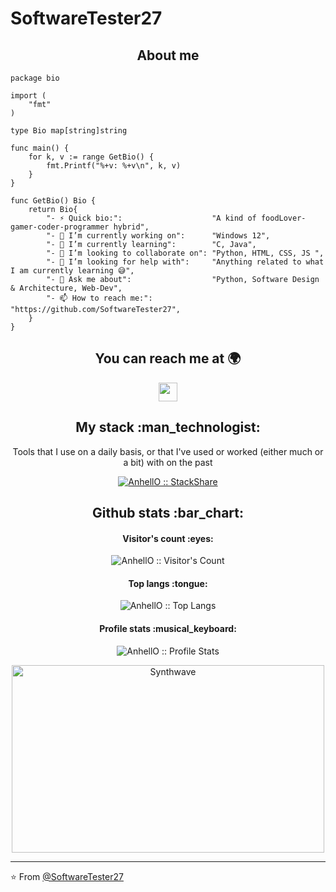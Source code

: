 # SoftwareTester27

<h2 align="center">About me</h2>

```golang
package bio

import (
	"fmt"
)

type Bio map[string]string

func main() {
	for k, v := range GetBio() {
		fmt.Printf("%+v: %+v\n", k, v)
	}
}

func GetBio() Bio {
	return Bio{
		"- ⚡ Quick bio:":                    "A kind of foodLover-gamer-coder-programmer hybrid",
		"- 🔭 I’m currently working on":      "Windows 12",
		"- 🌱 I’m currently learning":        "C, Java",
		"- 👯 I’m looking to collaborate on": "Python, HTML, CSS, JS ",
		"- 🤔 I’m looking for help with":     "Anything related to what I am currently learning 😅",
		"- 💬 Ask me about":                  "Python, Software Design & Architecture, Web-Dev",
		"- 📫 How to reach me:":              "https://github.com/SoftwareTester27",
	}
}
```

<h2 align="center">You can reach me at 🌍</h2>

<p align="center">
  <a href="https://github.com/SoftwareTester27">
    <img src="https://github.com/SoftwareTester27/assets/blob/main/SoftwareTester27%20(The_Cooler-Dude%E2%84%A2).png" alt="" height="30" width="30">
  </a>
</p>

<h2 align="center">My stack :man_technologist:</h2>

<p align="center">Tools that I use on a daily basis, or that I've used or worked (either much or a bit) with on the past</p>
<p align="center">
  <a href="[https://stackshare.io/anhello/my-personal-stack](https://github.com/SoftwareTester27)">
    <img src="http://img.shields.io/badge/tech-stack-0690fa.svg?style=flat" alt="AnhellO :: StackShare" />
  </a>
</p>

<h2 align="center">Github stats :bar_chart:</h2>

<h4 align="center">Visitor's count :eyes:</h4>

<p align="center"><img src="https://profile-counter.glitch.me/{SoftwareTester27}/count.svg" alt="AnhellO :: Visitor's Count" /></p>

<h4 align="center">Top langs :tongue:</h4>

<p align="center"><img src="https://github-readme-stats.vercel.app/api/top-langs/?username=SoftwareTester27&langs_count=10&theme=tokyonight&layout=compact" alt="AnhellO :: Top Langs" /></p>

<h4 align="center">Profile stats :musical_keyboard:</h4>

<p align="center"><img src="https://github-readme-stats.vercel.app/api?username=SoftwareTester27&show_icons=true&theme=synthwave" alt="AnhellO :: Profile Stats" /></p>

<p align="center"><img src="https://thumbs.gfycat.com/GoodnaturedFondGaur-size_restricted.gif" alt="Synthwave" height="300" width="500"></p>


---

⭐️ From [@SoftwareTester27](https://github.com/SoftwareTester27)
